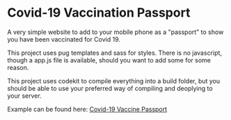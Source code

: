 # Covid-19 Vaccination Passport
A very simple website to add to your mobile phone as a "passport" to show you have been vaccinated for Covid 19.

This project uses pug templates and sass for styles. There is no javascript, though a app.js file is available, should you want to add some for some reason.

This project uses codekit to compile everything into a build folder, but you should be able to use your preferred way of compiling and deoplying to your server.

Example can be found here:
[Covid-19 Vaccine Passport](https://miller.gs/c19vax/)

